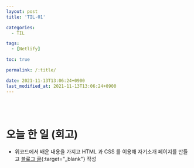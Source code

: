 ```yaml
---
layout: post
title: 'TIL-01'

categories:
  - TIL

tags:
  - [Netlify]

toc: true

permalink: /:title/

date: 2021-11-13T13:06:24+0900
last_modified_at: 2021-11-13T13:06:24+0900
---
```


<br>
<br>

# 오늘 한 일 (회고)

- 위코드에서 배운 내용을 가지고 HTML 과 CSS 를 이용해 자기소개 페이지를 만들고 [블로그 글](../wecode-6){:target="\_blank"} 작성
